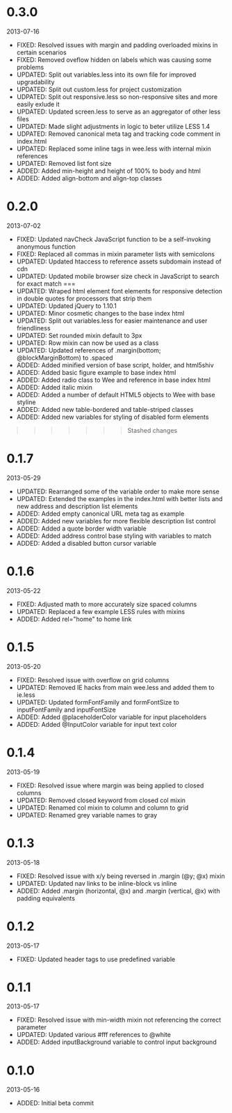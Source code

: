 # 0.3.0

2013-07-16

- FIXED: Resolved issues with margin and padding overloaded mixins in certain scenarios
- FIXED: Removed oveflow hidden on labels which was causing some problems
- UPDATED: Split out variables.less into its own file for improved upgradability
- UPDATED: Split out custom.less for project customization
- UDPATED: Split out responsive.less so non-responsive sites and more easily exlude it
- UPDATED: Updated screen.less to serve as an aggregator of other less files
- UPDATED: Made slight adjustments in logic to beter utilize LESS 1.4
- UDPATED: Removed canonical meta tag and tracking code comment in index.html
- UPDATED: Replaced some inline tags in wee.less with internal mixin references
- UPDATED: Removed list font size
- ADDED: Added min-height and height of 100% to body and html
- ADDED: Added align-bottom and align-top classes

# 0.2.0

2013-07-02

- FIXED: Updated navCheck JavaScript function to be a self-invoking anonymous function
- FIXED: Replaced all commas in mixin parameter lists with semicolons
- UPDATED: Updated htaccess to reference assets subdomain instead of cdn
- UPDATED: Updated mobile browser size check in JavaScript to search for exact match ===
- UPDATED: Wraped html element font elements for responsive detection in double quotes for processors that strip them
- UPDATED: Updated jQuery to 1.10.1
- UPDATED: Minor cosmetic changes to the base index html
- UPDATED: Split out variables.less for easier maintenance and user friendliness
- UPDATED: Set rounded mixin default to 3px
- UPDATED: Row mixin can now be used as a class
- UPDATED: Updated references of .margin(bottom; @blockMarginBottom) to .spaced
- ADDED: Added minified version of base script, holder, and html5shiv
- ADDED: Added basic figure example to base index html
- ADDED: Added radio class to Wee and reference in base index html
- ADDED: Added italic mixin
- ADDED: Added a number of default HTML5 objects to Wee with base styline
- ADDED: Added new table-bordered and table-striped classes
- ADDED: Added new variables for styling of disabled form elements

>>>>>>> Stashed changes
# 0.1.7

2013-05-29

- UPDATED: Rearranged some of the variable order to make more sense
- UPDATED: Extended the examples in the index.html with better lists and new address and description list elements
- ADDED: Added empty canonical URL meta tag as example
- ADDED: Added new variables for more flexible description list control
- ADDED: Added a quote border width variable
- ADDED: Added address control base styling with variables to match
- ADDED: Added a disabled button cursor variable

# 0.1.6

2013-05-22

- FIXED: Adjusted math to more accurately size spaced columns
- UPDATED: Replaced a few example LESS rules with mixins
- ADDED: Added rel="home" to home link

# 0.1.5

2013-05-20

- FIXED: Resolved issue with overflow on grid columns
- UPDATED: Removed IE hacks from main wee.less and added them to ie.less
- UPDATED: Updated formFontFamily and formFontSize to inputFontFamily and inputFontSize
- ADDED: Added @placeholderColor variable for input placeholders
- ADDED: Added @InputColor variable for input text color

# 0.1.4

2013-05-19

- FIXED: Resolved issue where margin was being applied to closed columns
- UPDATED: Removed closed keyword from closed col mixin
- UPDATED: Renamed col mixin to column and column to grid
- UPDATED: Renamed grey variable names to gray

# 0.1.3

2013-05-18

- FIXED: Resolved issue with x/y being reversed in .margin (@y; @x) mixin
- UPDATED: Updated nav links to be inline-block vs inline
- ADDED: Added .margin (horizontal, @x) and .margin (vertical, @x) with padding equivalents

# 0.1.2

2013-05-17

- FIXED: Updated header tags to use predefined variable

# 0.1.1

2013-05-17

- FIXED: Resolved issue with min-width mixin not referencing the correct parameter
- UPDATED: Updated various #fff references to @white
- ADDED: Added inputBackground variable to control input background 

# 0.1.0

2013-05-16

- ADDED: Initial beta commit